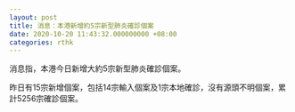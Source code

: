 ```yaml
---
layout: post
title: 消息：本港新增約5宗新型肺炎確診個案
date: 2020-10-20 11:43:32.000000000 +08:00
categories: rthk
---
```


消息指，本港今日新增大約5宗新型肺炎確診個案。

昨日有15宗新增個案，包括14宗輸入個案及1宗本地確診，沒有源頭不明個案，累計5256宗確診個案。
